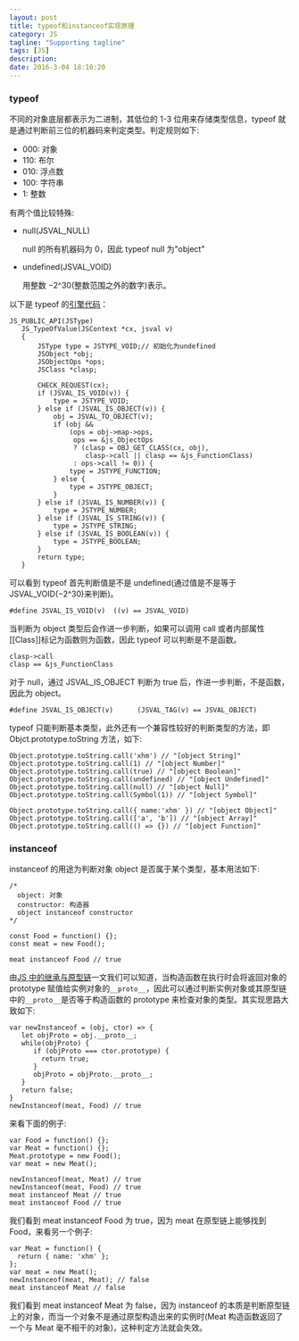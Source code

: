 ```yaml
---
layout: post
title: typeof和instanceof实现原理
category: JS
tagline: "Supporting tagline"
tags: [JS]
description:
date: 2016-3-04 18:10:20
---
```


### typeof

不同的对象底层都表示为二进制，其低位的 1-3 位用来存储类型信息，typeof 就是通过判断前三位的机器码来判定类型。判定规则如下:

- 000: 对象
- 110: 布尔
- 010: 浮点数
- 100: 字符串
- 1: 整数

有两个值比较特殊:

- null(JSVAL_NULL)

  null 的所有机器码为 0，因此 typeof null 为"object"

- undefined(JSVAL_VOID)

  用整数 −2^30(整数范围之外的数字)表示。

以下是 typeof 的[引擎代码](https://dxr.mozilla.org/classic/source/js/src/jsapi.c)：

```code
JS_PUBLIC_API(JSType)
   JS_TypeOfValue(JSContext *cx, jsval v)
   {
       JSType type = JSTYPE_VOID;// 初始化为undefined
       JSObject *obj;
       JSObjectOps *ops;
       JSClass *clasp;

       CHECK_REQUEST(cx);
       if (JSVAL_IS_VOID(v)) {
           type = JSTYPE_VOID;
       } else if (JSVAL_IS_OBJECT(v)) {
           obj = JSVAL_TO_OBJECT(v);
           if (obj &&
               (ops = obj->map->ops,
                ops == &js_ObjectOps
                ? (clasp = OBJ_GET_CLASS(cx, obj),
                   clasp->call || clasp == &js_FunctionClass)
                : ops->call != 0)) {
               type = JSTYPE_FUNCTION;
           } else {
               type = JSTYPE_OBJECT;
           }
       } else if (JSVAL_IS_NUMBER(v)) {
           type = JSTYPE_NUMBER;
       } else if (JSVAL_IS_STRING(v)) {
           type = JSTYPE_STRING;
       } else if (JSVAL_IS_BOOLEAN(v)) {
           type = JSTYPE_BOOLEAN;
       }
       return type;
   }
```

可以看到 typeof 首先判断值是不是 undefined(通过值是不是等于 JSVAL_VOID(−2^30)来判断)。

```
#define JSVAL_IS_VOID(v)  ((v) == JSVAL_VOID)
```

当判断为 object 类型后会作进一步判断，如果可以调用 call 或者内部属性[[Class]]标记为函数则为函数，因此 typeof 可以判断是不是函数。

```
clasp->call
clasp == &js_FunctionClass
```

对于 null，通过 JSVAL_IS_OBJECT 判断为 true 后，作进一步判断，不是函数，因此为 object。

```
#define JSVAL_IS_OBJECT(v)      (JSVAL_TAG(v) == JSVAL_OBJECT)
```

typeof 只能判断基本类型，此外还有一个兼容性较好的判断类型的方法，即 Objct.prototype.toString 方法，如下:

```code
Object.prototype.toString.call('xhm') // "[object String]"
Object.prototype.toString.call(1) // "[object Number]"
Object.prototype.toString.call(true) // "[object Boolean]"
Object.prototype.toString.call(undefined) // "[object Undefined]"
Object.prototype.toString.call(null) // "[object Null]"
Object.prototype.toString.call(Symbol(1)) // "[object Symbol]"

Object.prototype.toString.call({ name:'xhm' }) // "[object Object]"
Object.prototype.toString.call(['a', 'b']) // "[object Array]"
Object.prototype.toString.call(() => {}) // "[object Function]"
```

### instanceof

instanceof 的用途为判断对象 object 是否属于某个类型，基本用法如下:

```code
/*
  object: 对象
  constructor: 构造器
  object instanceof constructor
*/

const Food = function() {};
const meat = new Food();

meat instanceof Food // true
```

由[JS 中的继承与原型链](https://juejin.im/post/5cab34def265da034c7002a6)一文我们可以知道，当构造函数在执行时会将返回对象的 prototype 赋值给实例对象的`__proto__`，因此可以通过判断实例对象或其原型链中的`__proto__`是否等于构造函数的 prototype 来检查对象的类型。其实现思路大致如下:

```code
var newInstanceof = (obj, ctor) => {
   let objProto = obj.__proto__;
   while(objProto) {
      if (objProto === ctor.prototype) {
        return true;
      }
      objProto = objProto.__proto__;
   }
   return false;
}
newInstanceof(meat, Food) // true
```

来看下面的例子:

```code
var Food = function() {};
var Meat = function() {};
Meat.prototype = new Food();
var meat = new Meat();

newInstanceof(meat, Meat) // true
newInstanceof(meat, Food) // true
meat instanceof Meat // true
meat instanceof Food // true
```

我们看到 meat instanceof Food 为 true，因为 meat 在原型链上能够找到 Food，来看另一个例子:

```code
var Meat = function() {
  return { name: 'xhm' };
};
var meat = new Meat();
newInstanceof(meat, Meat); // false
meat instanceof Meat // false
```

我们看到 meat instanceof Meat 为 false，因为 instanceof 的本质是判断原型链上的对象，而当一个对象不是通过原型构造出来的实例时(Meat 构造函数返回了一个与 Meat 毫不相干的对象)，这种判定方法就会失效。
